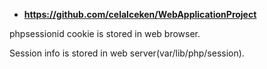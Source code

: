 * **<https://github.com/celalceken/WebApplicationProject>**

phpsessionid cookie is stored in web browser.

Session info is stored in web server(var/lib/php/session).